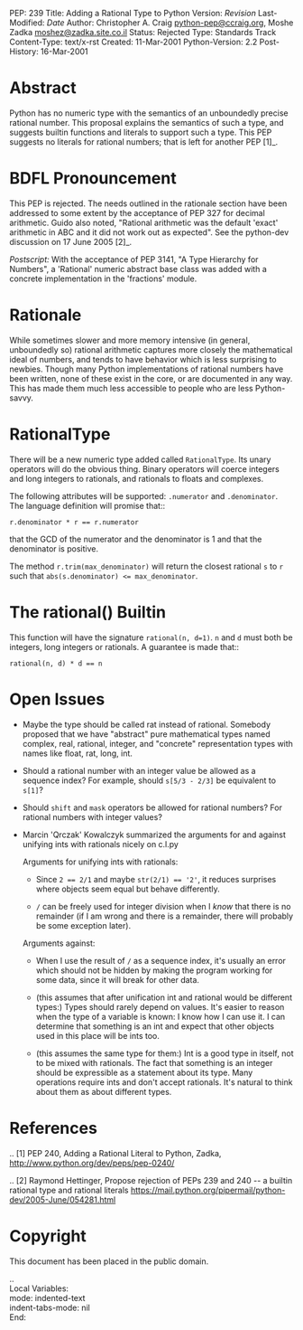 PEP: 239
Title: Adding a Rational Type to Python
Version: $Revision$
Last-Modified: $Date$
Author: Christopher A. Craig <python-pep@ccraig.org>, Moshe Zadka <moshez@zadka.site.co.il>
Status: Rejected
Type: Standards Track
Content-Type: text/x-rst
Created: 11-Mar-2001
Python-Version: 2.2
Post-History: 16-Mar-2001


Abstract
========

Python has no numeric type with the semantics of an unboundedly
precise rational number.  This proposal explains the semantics of
such a type, and suggests builtin functions and literals to
support such a type.  This PEP suggests no literals for rational
numbers; that is left for another PEP [1]_.


BDFL Pronouncement
==================

This PEP is rejected.  The needs outlined in the rationale section
have been addressed to some extent by the acceptance of PEP 327
for decimal arithmetic.  Guido also noted, "Rational arithmetic
was the default 'exact' arithmetic in ABC and it did not work out as
expected".  See the python-dev discussion on 17 June 2005 [2]_.

*Postscript:* With the acceptance of PEP 3141, "A Type Hierarchy
for Numbers", a 'Rational' numeric abstract base class was added
with a concrete implementation in the 'fractions' module.


Rationale
=========

While sometimes slower and more memory intensive (in general,
unboundedly so) rational arithmetic captures more closely the
mathematical ideal of numbers, and tends to have behavior which is
less surprising to newbies.  Though many Python implementations of
rational numbers have been written, none of these exist in the
core, or are documented in any way.  This has made them much less
accessible to people who are less Python-savvy.


RationalType
============

There will be a new numeric type added called ``RationalType``.  Its
unary operators will do the obvious thing.  Binary operators will
coerce integers and long integers to rationals, and rationals to
floats and complexes.

The following attributes will be supported: ``.numerator`` and
``.denominator``.  The language definition will promise that::

    r.denominator * r == r.numerator

that the GCD of the numerator and the denominator is 1 and that
the denominator is positive.

The method ``r.trim(max_denominator)`` will return the closest
rational ``s`` to ``r`` such that ``abs(s.denominator) <= max_denominator``.


The rational() Builtin
======================

This function will have the signature ``rational(n, d=1)``.  ``n`` and ``d``
must both be integers, long integers or rationals.  A guarantee is
made that::

    rational(n, d) * d == n


Open Issues
===========

- Maybe the type should be called rat instead of rational.
  Somebody proposed that we have "abstract" pure mathematical
  types named complex, real, rational, integer, and "concrete"
  representation types with names like float, rat, long, int.

- Should a rational number with an integer value be allowed as a
  sequence index?  For example, should ``s[5/3 - 2/3]`` be equivalent
  to ``s[1]``?

- Should ``shift`` and ``mask`` operators be allowed for rational numbers?
  For rational numbers with integer values?

- Marcin 'Qrczak' Kowalczyk summarized the arguments for and
  against unifying ints with rationals nicely on c.l.py

  Arguments for unifying ints with rationals:

  - Since ``2 == 2/1`` and maybe ``str(2/1) == '2'``, it reduces surprises
    where objects seem equal but behave differently.

  - ``/`` can be freely used for integer division when I *know* that
    there is no remainder (if I am wrong and there is a remainder,
    there will probably be some exception later).

  Arguments against:

  - When I use the result of ``/`` as a sequence index, it's usually
    an error which should not be hidden by making the program
    working for some data, since it will break for other data.

  - (this assumes that after unification int and rational would be
    different types:) Types should rarely depend on values. It's
    easier to reason when the type of a variable is known: I know
    how I can use it. I can determine that something is an int and
    expect that other objects used in this place will be ints too.

  - (this assumes the same type for them:) Int is a good type in
    itself, not to be mixed with rationals.  The fact that
    something is an integer should be expressible as a statement
    about its type. Many operations require ints and don't accept
    rationals. It's natural to think about them as about different
    types.


References
==========

.. [1] PEP 240, Adding a Rational Literal to Python, Zadka,
       http://www.python.org/dev/peps/pep-0240/

.. [2] Raymond Hettinger, Propose rejection of PEPs 239 and 240 -- a builtin
       rational type and rational literals
       https://mail.python.org/pipermail/python-dev/2005-June/054281.html

Copyright
=========

This document has been placed in the public domain.



..  
  Local Variables:  
  mode: indented-text  
  indent-tabs-mode: nil  
  End:  
